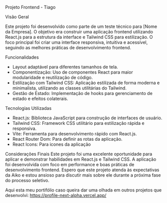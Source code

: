 Projeto Frontend - Tiago

Visão Geral

Este projeto foi desenvolvido como parte de um teste técnico para [Nome da Empresa]. O objetivo era construir uma aplicação frontend utilizando React.js para a estrutura da interface e Tailwind CSS para estilização. O foco principal foi criar uma interface responsiva, intuitiva e acessível, seguindo as melhores práticas de desenvolvimento frontend.

Funcionalidades

- Layout adaptável para diferentes tamanhos de tela.
- Componentização: Uso de componentes React para maior modularidade e reutilização de código.
- Estilização com Tailwind CSS: Aplicação estilizada de forma moderna e minimalista, utilizando as classes utilitárias do Tailwind.
- Gestão de Estado: Implementação de hooks para gerenciamento de estado e efeitos colaterais.

Tecnologias Utilizadas

- React.js: Biblioteca JavaScript para construção de interfaces de usuário.
- Tailwind CSS: Framework CSS utilitário para estilização rápida e responsiva.
- Vite: Ferramenta para desenvolvimento rápido com React.js.
- React Router Dom: Para definir as rotas da aplicação.
- React Icons: Para icones da aplicação

Considerações Finais
Este projeto foi uma excelente oportunidade para aplicar e demonstrar habilidades em React.js e Tailwind CSS. A aplicação foi desenvolvida com foco em performance e boas práticas de desenvolvimento frontend. Espero que este projeto atenda às expectativas da Aiko e estou ansioso para discutir mais sobre ele durante a próxima fase do processo seletivo.

Aqui esta meu portifólio caso queira dar uma olhada em outros projetos que desenvolvi: https://profile-next-alpha.vercel.app/
